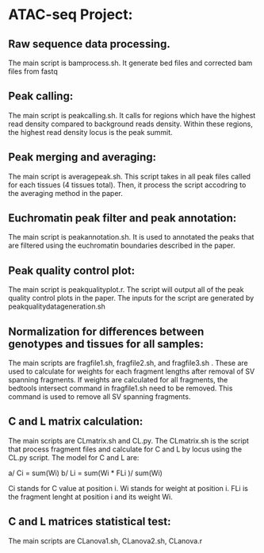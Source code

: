 # **ATAC-seq Project:**

## Raw sequence data processing. 

The main script is bamprocess.sh. It generate bed files and corrected bam files from fastq 

## Peak calling:

The main script is peakcalling.sh. It calls for regions which have the highest read density compared to background reads density. Within these regions, the highest read density locus is the peak summit.

## Peak merging and averaging:

The main script is averagepeak.sh. This script takes in all peak files called for each tissues (4 tissues total). Then, it process the script accodring to the averaging method in the paper. 

## Euchromatin peak filter and peak annotation: 

The main script is peakannotation.sh. It is used to annotated the peaks that are filtered using the euchromatin boundaries described in the paper. 

## Peak quality control plot:

The main script is peakqualityplot.r. The script will output all of the peak quality control plots in the paper. The inputs for the script are generated by peakqualitydatageneration.sh

## Normalization for differences between genotypes and tissues for all samples:

The main scripts are fragfile1.sh, fragfile2.sh, and fragfile3.sh . These are used to calculate for weights for each fragment lengths after removal of SV spanning fragments. If weights are calculated for all fragments, the bedtools intersect command in fragfile1.sh need to be removed. This command is used to remove all SV spanning fragments. 

## C and L matrix calculation:

The main scripts are CLmatrix.sh and CL.py. The CLmatrix.sh is the script that process fragment files and calculate for C and L by locus using the CL.py script. The model for C and L are:

a/ Ci = sum(Wi)
b/ Li = sum(Wi * FLi )/ sum(Wi)

Ci stands for C value at position i. Wi stands for weight at position i. FLi is the fragment lenght at position i and its weight Wi. 

## C and L matrices statistical test:

The main scripts are CLanova1.sh, CLanova2.sh, CLanova.r



